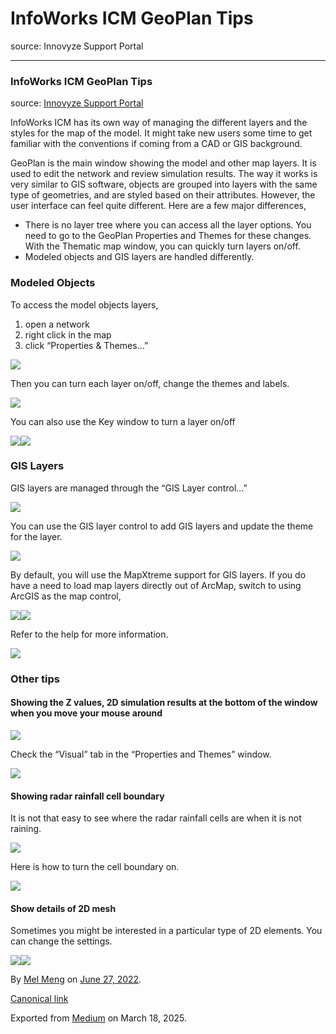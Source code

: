 # InfoWorks ICM GeoPlan Tips

source: Innovyze Support Portal

---

### InfoWorks ICM GeoPlan Tips

source: [Innovyze Support Portal](https://innovyze.force.com/support/s/article/InfoWorks-ICM-GeoPlan-Tips)

InfoWorks ICM has its own way of managing the different layers and the styles for the map of the model. It might take new users some time to get familiar with the conventions if coming from a CAD or GIS background.

GeoPlan is the main window showing the model and other map layers. It is used to edit the network and review simulation results. The way it works is very similar to GIS software, objects are grouped into layers with the same type of geometries, and are styled based on their attributes. However, the user interface can feel quite different. Here are a few major differences,

* There is no layer tree where you can access all the layer options. You need to go to the GeoPlan Properties and Themes for these changes. With the Thematic map window, you can quickly turn layers on/off.
* Modeled objects and GIS layers are handled differently.

### Modeled Objects

To access the model objects layers,

1. open a network
2. right click in the map
3. click “Properties & Themes…”

![](images\1_N8O82-C80WnOX6kOL0s2lA.png)

Then you can turn each layer on/off, change the themes and labels.

![](images\1_vOZO3plIK58zqjsyEe8npA.png)

You can also use the Key window to turn a layer on/off

![](images\1_9nuYmLDS8vItQ3ik4rcUFA.png)![](images\1_UsFMHdjJ_RTYHSeDwLMOGw.png)

### **GIS Layers**

GIS layers are managed through the “GIS Layer control…”

![](images\1_iDYT9VLwRJpBK3RiZZbRFg.png)

You can use the GIS layer control to add GIS layers and update the theme for the layer.

![](images\1_BQejraG1FEe8zUpX-Jhjuw.png)

By default, you will use the MapXtreme support for GIS layers. If you do have a need to load map layers directly out of ArcMap, switch to using ArcGIS as the map control,

![](images\1_A0UF8jgezTnUliimR5p2cg.png)![](images\1_yvQQHMUSGrrIY19bR2XGog.png)

Refer to the help for more information.

![](images\1_-2KxUGWQga2fgZyc2wTsvA.png)

### Other tips

#### Showing the Z values, 2D simulation results at the bottom of the window when you move your mouse around

![](images\1_Lk4-rySelJffxWGvMLwpvA.png)

Check the “Visual” tab in the “Properties and Themes” window.

![](images\1_mcCukhOcJVXYz1BfvGglmA.png)

#### Showing radar rainfall cell boundary

It is not that easy to see where the radar rainfall cells are when it is not raining.

![](images\1_E6OHNvpg7bo0RnchofCEYw.png)

Here is how to turn the cell boundary on.

![](images\1_Eb3eQMA-Y3HEprv6vumUzw.png)

#### Show details of 2D mesh

Sometimes you might be interested in a particular type of 2D elements. You can change the settings.

![](images\1_jAe0raejjWFW3ZhfSpP6Kg.png)![](images\1_x4ZcKcoKJaU8I4DFFNQExg.png)

By [Mel Meng](https://medium.com/@mel-meng-pe) on [June 27, 2022](https://medium.com/p/e1f79358180e).

[Canonical link](https://medium.com/@mel-meng-pe/infoworks-icm-geoplan-tips-e1f79358180e)

Exported from [Medium](https://medium.com) on March 18, 2025.